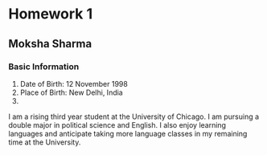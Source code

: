 # __Homework 1__
## __Moksha Sharma__
### Basic Information
1. Date of Birth: 12 November 1998  
2. Place of Birth: New Delhi, India  
3. 
I am a rising third year student at the University of Chicago. I am pursuing a double major in political science and English. I also enjoy learning languages and anticipate taking more language classes in my remaining time at the University.